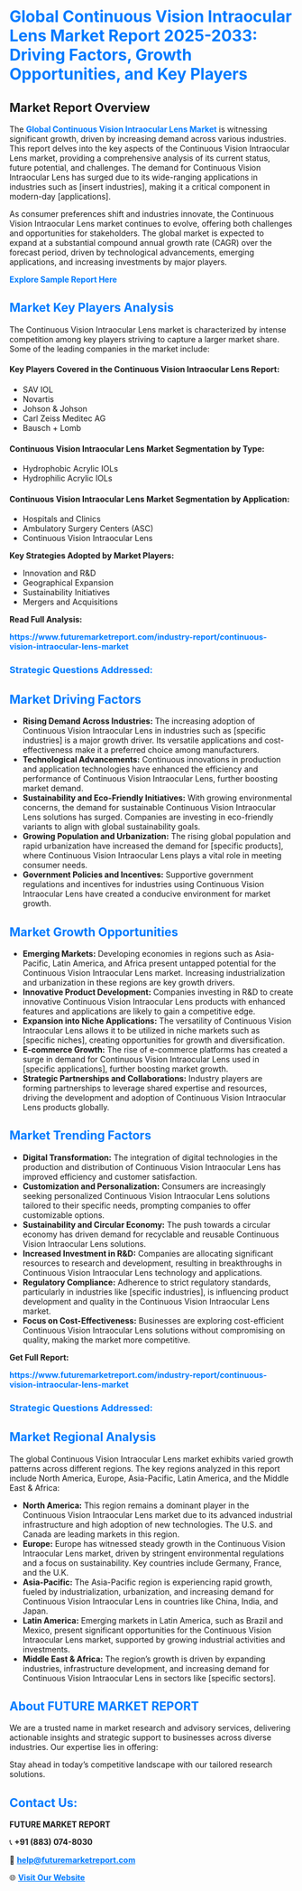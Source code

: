 <h1 style="color: #007BFF;">Global Continuous Vision Intraocular Lens Market Report 2025-2033: Driving Factors, Growth Opportunities, and Key Players</h1>

<section id="overview">
<h2>Market Report Overview</h2>
<p>The <a href="https://www.futuremarketreport.com/industry-report/continuous-vision-intraocular-lens-market" style="color: #007BFF; text-decoration: none;"><strong>Global Continuous Vision Intraocular Lens Market</strong></a> is witnessing significant growth, driven by increasing demand across various industries. This report delves into the key aspects of the Continuous Vision Intraocular Lens market, providing a comprehensive analysis of its current status, future potential, and challenges. The demand for Continuous Vision Intraocular Lens has surged due to its wide-ranging applications in industries such as [insert industries], making it a critical component in modern-day [applications].</p>
<p>As consumer preferences shift and industries innovate, the Continuous Vision Intraocular Lens market continues to evolve, offering both challenges and opportunities for stakeholders. The global market is expected to expand at a substantial compound annual growth rate (CAGR) over the forecast period, driven by technological advancements, emerging applications, and increasing investments by major players.</p>
</section>

<section id="overview">
<p><a href="https://www.futuremarketreport.com/request-sample/reportId=122125" style="color: #007BFF; text-decoration: none;"><strong>Explore Sample Report Here</strong></a></p>
</section>

<section id="key-players">
<h2 style="color: #007BFF;">Market Key Players Analysis</h2>
<p>The Continuous Vision Intraocular Lens market is characterized by intense competition among key players striving to capture a larger market share. Some of the leading companies in the market include:</p>
<h4>Key Players Covered in the Continuous Vision Intraocular Lens Report:</h4>
<ul><li>SAV IOL</li><li>Novartis</li><li>Johson &amp; Johson</li><li>Carl Zeiss Meditec AG</li><li>Bausch + Lomb</li></ul>
<h4>Continuous Vision Intraocular Lens Market Segmentation by Type:</h4>
<ul><li>Hydrophobic Acrylic IOLs</li><li>Hydrophilic Acrylic IOLs</li></ul>

<h4>Continuous Vision Intraocular Lens Market Segmentation by Application:</h4>
<ul><li>Hospitals and Clinics</li><li>Ambulatory Surgery Centers (ASC)</li><li>Continuous Vision Intraocular Lens</li></ul>
<p><strong>Key Strategies Adopted by Market Players:</strong></p>
<ul>
<li>Innovation and R&D</li>
<li>Geographical Expansion</li>
<li>Sustainability Initiatives</li>
<li>Mergers and Acquisitions</li>
</ul>
</section>

<section>
<p><strong>Read Full Analysis: </strong></p><a href="https://www.futuremarketreport.com/industry-report/continuous-vision-intraocular-lens-market" style="color: #007BFF; text-decoration: none;"><strong>https://www.futuremarketreport.com/industry-report/continuous-vision-intraocular-lens-market</strong></a>
<h3 style="color: #007BFF;">Strategic Questions Addressed:</h3>
</section>

<section id="driving-factors">
<h2 style="color: #007BFF;">Market Driving Factors</h2>
<ul>
<li><strong>Rising Demand Across Industries:</strong> The increasing adoption of Continuous Vision Intraocular Lens in industries such as [specific industries] is a major growth driver. Its versatile applications and cost-effectiveness make it a preferred choice among manufacturers.</li>
<li><strong>Technological Advancements:</strong> Continuous innovations in production and application technologies have enhanced the efficiency and performance of Continuous Vision Intraocular Lens, further boosting market demand.</li>
<li><strong>Sustainability and Eco-Friendly Initiatives:</strong> With growing environmental concerns, the demand for sustainable Continuous Vision Intraocular Lens solutions has surged. Companies are investing in eco-friendly variants to align with global sustainability goals.</li>
<li><strong>Growing Population and Urbanization:</strong> The rising global population and rapid urbanization have increased the demand for [specific products], where Continuous Vision Intraocular Lens plays a vital role in meeting consumer needs.</li>
<li><strong>Government Policies and Incentives:</strong> Supportive government regulations and incentives for industries using Continuous Vision Intraocular Lens have created a conducive environment for market growth.</li>
</ul>
</section>

<section id="growth-opportunities">
<h2 style="color: #007BFF;">Market Growth Opportunities</h2>
<ul>
<li><strong>Emerging Markets:</strong> Developing economies in regions such as Asia-Pacific, Latin America, and Africa present untapped potential for the Continuous Vision Intraocular Lens market. Increasing industrialization and urbanization in these regions are key growth drivers.</li>
<li><strong>Innovative Product Development:</strong> Companies investing in R&D to create innovative Continuous Vision Intraocular Lens products with enhanced features and applications are likely to gain a competitive edge.</li>
<li><strong>Expansion into Niche Applications:</strong> The versatility of Continuous Vision Intraocular Lens allows it to be utilized in niche markets such as [specific niches], creating opportunities for growth and diversification.</li>
<li><strong>E-commerce Growth:</strong> The rise of e-commerce platforms has created a surge in demand for Continuous Vision Intraocular Lens used in [specific applications], further boosting market growth.</li>
<li><strong>Strategic Partnerships and Collaborations:</strong> Industry players are forming partnerships to leverage shared expertise and resources, driving the development and adoption of Continuous Vision Intraocular Lens products globally.</li>
</ul>
</section>

<section id="trending-factors">
<h2 style="color: #007BFF;">Market Trending Factors</h2>
<ul>
<li><strong>Digital Transformation:</strong> The integration of digital technologies in the production and distribution of Continuous Vision Intraocular Lens has improved efficiency and customer satisfaction.</li>
<li><strong>Customization and Personalization:</strong> Consumers are increasingly seeking personalized Continuous Vision Intraocular Lens solutions tailored to their specific needs, prompting companies to offer customizable options.</li>
<li><strong>Sustainability and Circular Economy:</strong> The push towards a circular economy has driven demand for recyclable and reusable Continuous Vision Intraocular Lens solutions.</li>
<li><strong>Increased Investment in R&D:</strong> Companies are allocating significant resources to research and development, resulting in breakthroughs in Continuous Vision Intraocular Lens technology and applications.</li>
<li><strong>Regulatory Compliance:</strong> Adherence to strict regulatory standards, particularly in industries like [specific industries], is influencing product development and quality in the Continuous Vision Intraocular Lens market.</li>
<li><strong>Focus on Cost-Effectiveness:</strong> Businesses are exploring cost-efficient Continuous Vision Intraocular Lens solutions without compromising on quality, making the market more competitive.</li>
</ul>
</section>

<section>
<p><strong>Get Full Report: </strong></p><a href="https://www.futuremarketreport.com/industry-report/continuous-vision-intraocular-lens-market" style="color: #007BFF; text-decoration: none;"><strong>https://www.futuremarketreport.com/industry-report/continuous-vision-intraocular-lens-market</strong></a>
<h3 style="color: #007BFF;">Strategic Questions Addressed:</h3>
</section>


<section id="regional-analysis">
<h2 style="color: #007BFF;">Market Regional Analysis</h2>
<p>The global Continuous Vision Intraocular Lens market exhibits varied growth patterns across different regions. The key regions analyzed in this report include North America, Europe, Asia-Pacific, Latin America, and the Middle East & Africa:</p>
<ul>
<li><strong>North America:</strong> This region remains a dominant player in the Continuous Vision Intraocular Lens market due to its advanced industrial infrastructure and high adoption of new technologies. The U.S. and Canada are leading markets in this region.</li>
<li><strong>Europe:</strong> Europe has witnessed steady growth in the Continuous Vision Intraocular Lens market, driven by stringent environmental regulations and a focus on sustainability. Key countries include Germany, France, and the U.K.</li>
<li><strong>Asia-Pacific:</strong> The Asia-Pacific region is experiencing rapid growth, fueled by industrialization, urbanization, and increasing demand for Continuous Vision Intraocular Lens in countries like China, India, and Japan.</li>
<li><strong>Latin America:</strong> Emerging markets in Latin America, such as Brazil and Mexico, present significant opportunities for the Continuous Vision Intraocular Lens market, supported by growing industrial activities and investments.</li>
<li><strong>Middle East & Africa:</strong> The region’s growth is driven by expanding industries, infrastructure development, and increasing demand for Continuous Vision Intraocular Lens in sectors like [specific sectors].</li>
</ul>
</section>

<footer>
<h2 style="color: #007BFF;">About FUTURE MARKET REPORT</h2>
<p>We are a trusted name in market research and advisory services, delivering actionable insights and strategic support to businesses across diverse industries. Our expertise lies in offering:</p>

<p>Stay ahead in today’s competitive landscape with our tailored research solutions.</p>

<h2 style="color: #007BFF;">Contact Us:</h2>
<p><strong>FUTURE MARKET REPORT</strong></p>
<p>📞 <strong>+91 (883) 074-8030</strong></p>
<p>📧 <strong><a href="mailto:help@futuremarketreport.com" style="color: #007BFF;">help@futuremarketreport.com</a></strong></p>
<p>🌐 <strong><a href="https://www.futuremarketreport.com/" style="color: #007BFF;">Visit Our Website</a></strong></p>
</footer>